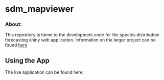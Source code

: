 # sdm_mapviewer


### About:

This repository is home to the development code for the species distribution forecasting shiny web application. Information on the larger project can be found [here](www.github.com/gulfofmaine/sdm_workflow)

## Using the App

The live application can be found here: